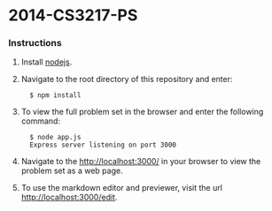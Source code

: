2014-CS3217-PS
==============

### Instructions

1. Install [nodejs](http://nodejs.org/).
2. Navigate to the root directory of this repository and enter:

         $ npm install

3. To view the full problem set in the browser and enter the following command:

         $ node app.js
         Express server listening on port 3000

4. Navigate to the [http://localhost:3000/](http://localhost:3000/) in your browser to view the problem set as a web page.

5. To use the markdown editor and previewer, visit the url [http://localhost:3000/edit](http://localhost:3000/edit).


 

